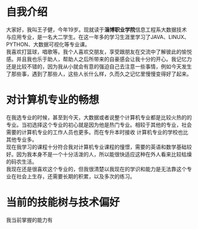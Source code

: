# 自我介绍 
   
  大家好，我叫王子健，今年19岁。现就读于**淄博职业学院**信息工程系大数据技术与应用专业，是一名大二学生。在这一年多的学习生涯里学习了JAVA、LINUX、PYTHON、大数据可视化等专业课。  
  我喜欢打篮球，唱歌等。我个人喜欢交朋友，享受跟朋友在交流中了解彼此的愉悦感。并且我也乐于助人，帮助人之后所带来的自豪感会让我十分的开心。我记忆力还是比较不错的，因为我从小就会有意的强迫自己去注意一些事情，例如今天发生了那些事，遇到了那些人，这些人长什么样，久而久之记忆里慢慢变得好了起来。
# 对计算机专业的畅想
   
  在我选专业的时候，甚至到今天，大数据或者说整个计算机专业都是比较火热的的专业。当初选择这个专业的初心就是因为他是热门专业。相较于其他的专业，社会需要的计算机专业的工作人员也更多。而在专升本时接收   计算机专业的学校也比其他专业多。  
  现在我学习的课程十分符合我对计算机专业课程的憧憬，需要的英语和数学基础较好。因为我本身不是一个十分活泼的人，所以能很快适应这种在外人看来比较枯燥的码农生活。  
  我现在还是很喜欢这个专业的，但我很清楚以我现在的学识和能力是无法靠这个专业在社会上生存，还需要长期的积累，以及多次的练习。
# 当前的技能树与技术偏好  
   
  我当前掌握的能力有
  
